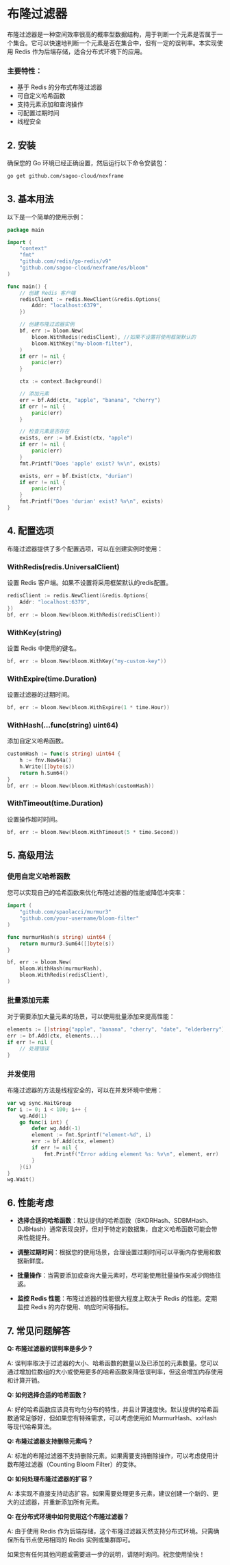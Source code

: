 # 布隆过滤器

布隆过滤器是一种空间效率很高的概率型数据结构，用于判断一个元素是否属于一个集合。它可以快速地判断一个元素是否在集合中，但有一定的误判率。本实现使用 Redis 作为后端存储，适合分布式环境下的应用。

### 主要特性：

- 基于 Redis 的分布式布隆过滤器
- 可自定义哈希函数
- 支持元素添加和查询操作
- 可配置过期时间
- 线程安全

## 2. 安装

确保您的 Go 环境已经正确设置，然后运行以下命令安装包：

```bash
go get github.com/sagoo-cloud/nexframe
```

## 3. 基本用法

以下是一个简单的使用示例：

```go
package main

import (
	"context"
	"fmt"
	"github.com/redis/go-redis/v9"
	"github.com/sagoo-cloud/nexframe/os/bloom"
)

func main() {
	// 创建 Redis 客户端
	redisClient := redis.NewClient(&redis.Options{
		Addr: "localhost:6379",
	})

	// 创建布隆过滤器实例
	bf, err := bloom.New(
		bloom.WithRedis(redisClient), //如果不设置将使用框架默认的
		bloom.WithKey("my-bloom-filter"),
	)
	if err != nil {
		panic(err)
	}

	ctx := context.Background()

	// 添加元素
	err = bf.Add(ctx, "apple", "banana", "cherry")
	if err != nil {
		panic(err)
	}

	// 检查元素是否存在
	exists, err := bf.Exist(ctx, "apple")
	if err != nil {
		panic(err)
	}
	fmt.Printf("Does 'apple' exist? %v\n", exists)

	exists, err = bf.Exist(ctx, "durian")
	if err != nil {
		panic(err)
	}
	fmt.Printf("Does 'durian' exist? %v\n", exists)
}
```

## 4. 配置选项

布隆过滤器提供了多个配置选项，可以在创建实例时使用：

### WithRedis(redis.UniversalClient)

设置 Redis 客户端。如果不设置将采用框架默认的redis配置。

```go
redisClient := redis.NewClient(&redis.Options{
	Addr: "localhost:6379",
})
bf, err := bloom.New(bloom.WithRedis(redisClient))
```

### WithKey(string)

设置 Redis 中使用的键名。

```go
bf, err := bloom.New(bloom.WithKey("my-custom-key"))
```

### WithExpire(time.Duration)

设置过滤器的过期时间。

```go
bf, err := bloom.New(bloom.WithExpire(1 * time.Hour))
```

### WithHash(...func(string) uint64)

添加自定义哈希函数。

```go
customHash := func(s string) uint64 {
	h := fnv.New64a()
	h.Write([]byte(s))
	return h.Sum64()
}
bf, err := bloom.New(bloom.WithHash(customHash))
```

### WithTimeout(time.Duration)

设置操作超时时间。

```go
bf, err := bloom.New(bloom.WithTimeout(5 * time.Second))
```

## 5. 高级用法

### 使用自定义哈希函数

您可以实现自己的哈希函数来优化布隆过滤器的性能或降低冲突率：

```go
import (
	"github.com/spaolacci/murmur3"
	"github.com/your-username/bloom-filter"
)

func murmurHash(s string) uint64 {
	return murmur3.Sum64([]byte(s))
}

bf, err := bloom.New(
	bloom.WithHash(murmurHash),
	bloom.WithRedis(redisClient),
)
```

### 批量添加元素

对于需要添加大量元素的场景，可以使用批量添加来提高性能：

```go
elements := []string{"apple", "banana", "cherry", "date", "elderberry"}
err := bf.Add(ctx, elements...)
if err != nil {
	// 处理错误
}
```

### 并发使用

布隆过滤器的方法是线程安全的，可以在并发环境中使用：

```go
var wg sync.WaitGroup
for i := 0; i < 100; i++ {
	wg.Add(1)
	go func(i int) {
		defer wg.Add(-1)
		element := fmt.Sprintf("element-%d", i)
		err := bf.Add(ctx, element)
		if err != nil {
			fmt.Printf("Error adding element %s: %v\n", element, err)
		}
	}(i)
}
wg.Wait()
```

## 6. 性能考虑

- **选择合适的哈希函数**：默认提供的哈希函数（BKDRHash、SDBMHash、DJBHash）通常表现良好，但对于特定的数据集，自定义哈希函数可能会带来性能提升。

- **调整过期时间**：根据您的使用场景，合理设置过期时间可以平衡内存使用和数据新鲜度。

- **批量操作**：当需要添加或查询大量元素时，尽可能使用批量操作来减少网络往返。

- **监控 Redis 性能**：布隆过滤器的性能很大程度上取决于 Redis 的性能。定期监控 Redis 的内存使用、响应时间等指标。

## 7. 常见问题解答

**Q: 布隆过滤器的误判率是多少？**

A: 误判率取决于过滤器的大小、哈希函数的数量以及已添加的元素数量。您可以通过增加位数组的大小或使用更多的哈希函数来降低误判率，但这会增加内存使用和计算开销。

**Q: 如何选择合适的哈希函数？**

A: 好的哈希函数应该具有均匀分布的特性，并且计算速度快。默认提供的哈希函数通常足够好，但如果您有特殊需求，可以考虑使用如 MurmurHash、xxHash 等现代哈希算法。

**Q: 布隆过滤器支持删除元素吗？**

A: 标准的布隆过滤器不支持删除元素。如果需要支持删除操作，可以考虑使用计数布隆过滤器（Counting Bloom Filter）的变体。

**Q: 如何处理布隆过滤器的扩容？**

A: 本实现不直接支持动态扩容。如果需要处理更多元素，建议创建一个新的、更大的过滤器，并重新添加所有元素。

**Q: 在分布式环境中如何使用这个布隆过滤器？**

A: 由于使用 Redis 作为后端存储，这个布隆过滤器天然支持分布式环境。只需确保所有节点使用相同的 Redis 实例或集群即可。

如果您有任何其他问题或需要进一步的说明，请随时询问。祝您使用愉快！